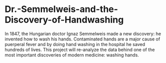 # Dr.-Semmelweis-and-the-Discovery-of-Handwashing
In 1847, the Hungarian doctor Ignaz Semmelweis made a new discovery: he invented how to wash his hands. Contaminated hands are a major cause of puerperal fever and by doing hand washing in the hospital he saved hundreds of lives. This project will re-analyze the data behind one of the most important discoveries of modern medicine: washing hands.
